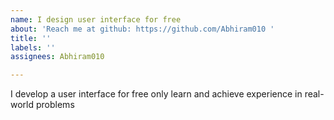 ```yaml
---
name: I design user interface for free
about: 'Reach me at github: https://github.com/Abhiram010 '
title: ''
labels: ''
assignees: Abhiram010

---
```


I develop a user interface for free only learn and achieve experience in real-world problems
